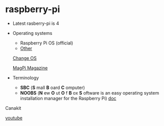 # raspberry-pi

* Latest rasberry-pi is 4
* Operating systems
    * Raspberry Pi OS (official)
    * [Other](https://www.ubuntupit.com/best-raspberry-pi-os-available/)

    [Change OS](https://www.mbtechworks.com/how-to/change-raspberry-pi-operating-system.html)

    [MagPi Magazine](https://magpi.raspberrypi.org/)

* Terminology
    * __SBC__ (__S__ mall __B__ oard __C__ omputer)
    * __NOOBS__  (__N__ ew __O__ ut __O__ f __B__ ox __S__ oftware is an easy operating system installation manager for the Raspberry Pi) [doc](https://www.raspberrypi.org/documentation/installation/noobs.md)

Canakit

[youtube](https://www.youtube.com/watch?v=BpJCAafw2qE)